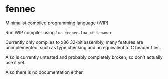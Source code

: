 # fennec
Minimalist compiled programming language (WIP)

Run WIP compiler using `lua fennec.lua <filename>`

Currently only compiles to x86 32-bit assembly, many features are
unimplemented, such as type checking and an equivalent to C header files.

Also is currently untested and probably completely broken, so don't actually use it yet.

Also there is no documentation either.
